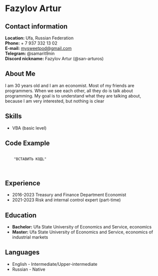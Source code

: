 # Fazylov Artur

## Contact information
<strong>Location:</strong> Ufa, Russian Federation
<br>
<strong>Phone:</strong> + 7 937 332 13 02
<br>
<strong>E-mail:</strong> mysweetpod@gmail.com
<br>
<strong>Telegram: </strong> @samarit9nin
<br>
<strong>Discord nickname:</strong> Fazylov Artur (@san-arturos)

## About Me

I am 30 years old and I am an economist. Most of my friends are programmers. When we see each other, all they do is talk about programming. My goal is to understand what they are talking about, because I am very interested, but nothing is clear

## Skills

<ul>
  <li>VBA (basic level)</li>
</ul>

## Code Example
<div class="language-plaintext highlighter-rouge">
  <div class="highlight">
    <pre class="highlight">
    <code>
    "ВСТАВИТЬ КОДL"
    </code>
    </pre>
  </div>
 </div> 
 
 ## Experience
 <ul>
  <li>2016-2023 Treasury and Finance Department Economist</li>
  <li>2021-2023 Risk and internal control expert (part-time)</li>
</ul>

 ## Education
 <ul>
  <li><strong>Bachelor:</strong> Ufa State University of Economics and Service, economics</li>
  <li><strong>Master:</strong> Ufa State University of Economics and Service, economics of industrial markets</li>
</ul>

 ## Languages
  <ul>
  <li>English - Intermediate/Upper-intermediate</li>
  <li>Russian - Native</li>
